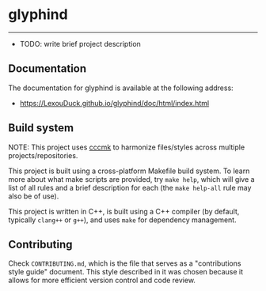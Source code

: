# glyphind
---

- TODO: write brief project description



Documentation
---
The documentation for glyphind is available at the following address:
- https://LexouDuck.github.io/glyphind/doc/html/index.html



Build system
---
NOTE: This project uses [cccmk](https://github.com/lexouduck/libccc/cccmk/) to harmonize files/styles across multiple projects/repositories.

This project is built using a cross-platform Makefile build system.
To learn more about what make scripts are provided, try `make help`, which will give a list of all rules and a brief description for each (the `make help-all` rule may also be of use).

This project is written in C++, is built using a C++ compiler (by default, typically `clang++` or `g++`), and uses `make` for dependency management.



Contributing
---
Check `CONTRIBUTING.md`, which is the file that serves as a "contributions style guide" document.
This style described in it was chosen because it allows for more efficient version control and code review.
